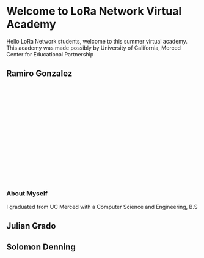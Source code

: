 <style>
.user {
  display: inline-block;
  width: 250px;
  height: 250px;
 

  background-repeat: no-repeat;
  background-position: center center;
  background-size: cover;
}
.one {
  background-image: url('https://scontent-sjc3-1.xx.fbcdn.net/v/t1.0-9/s960x960/101012236_699768380620082_3841492442591264768_o.jpg?_nc_cat=110&_nc_sid=85a577&_nc_ohc=GEc1J3FDeQEAX9QFSuv&_nc_ht=scontent-sjc3-1.xx&_nc_tp=7&oh=57bccc49bc6cac76ca61a37298878198&oe=5EFEBA91');
}

.two {
  background-image: url('http://placehold.it/200x200');
}

.three {
  background-image: url('http://placehold.it/200x400');
}
</style>
# Welcome to LoRa Network Virtual Academy
Hello LoRa Network students, welcome to this summer virtual academy. 
This academy was made possibly by University of California, Merced Center for Educational Partnership
## Ramiro Gonzalez 
<center><div class="user one"></div></center>

### About Myself
I graduated from UC Merced with a Computer Science and Engineering, B.S

<!-- ![Mosaic](https://unsplash.it/500/500?random =10x10) -->

## Julian Grado 

## Solomon Denning
